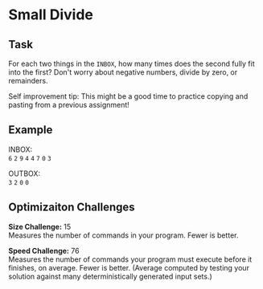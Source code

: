 
# Small Divide

## Task

For each two things in the `INBOX`, how many times does the second fully fit into the first? Don't worry about negative numbers, divide by zero, or remainders.

Self improvement tip: This might be a good time to practice copying and pasting from a previous assignment!

## Example

INBOX:  
`6` `2` `9` `4` `4` `7` `0` `3`

OUTBOX:  
`3` `2` `0` `0`

## Optimizaiton Challenges

**Size Challenge:** 15  
Measures the number of commands in your program. Fewer is better.

**Speed Challenge:** 76  
Measures the number of commands your program must execute before it finishes, on average. Fewer is better. (Average computed by testing your solution against many deterministically generated input sets.)
